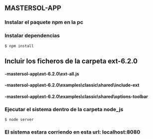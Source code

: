 ## MASTERSOL-APP

### Instalar el paquete npm en la pc
### Instalar dependencias

`$ npm install`

## Incluir los ficheros de la carpeta ext-6.2.0

#### -mastersol-app\ext-6.2.0\ext-all.js

#### -mastersol-app\ext-6.2.0\\examples\classic\shared\include-ext

#### -mastersol-app\ext-6.2.0\\examples\classic\shared\options-toolbar

### Ejecutar el sistema dentro de la carpeta node_js

`$ node server`

### El sistema estara corriendo en esta url: localhost:8080